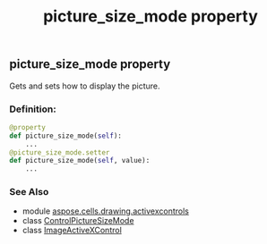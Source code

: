 ﻿---
title: picture_size_mode property
second_title: Aspose.Cells for Python via .NET API References
description: 
type: docs
weight: 230
url: /aspose.cells.drawing.activexcontrols/imageactivexcontrol/picture_size_mode/
is_root: false
---

## picture_size_mode property


Gets and sets how to display the picture.
### Definition:
```python
@property
def picture_size_mode(self):
    ...
@picture_size_mode.setter
def picture_size_mode(self, value):
    ...
```

### See Also
* module [aspose.cells.drawing.activexcontrols](../../)
* class [ControlPictureSizeMode](/cells/python-net/aspose.cells.drawing.activexcontrols/controlpicturesizemode)
* class [ImageActiveXControl](/cells/python-net/aspose.cells.drawing.activexcontrols/imageactivexcontrol)
